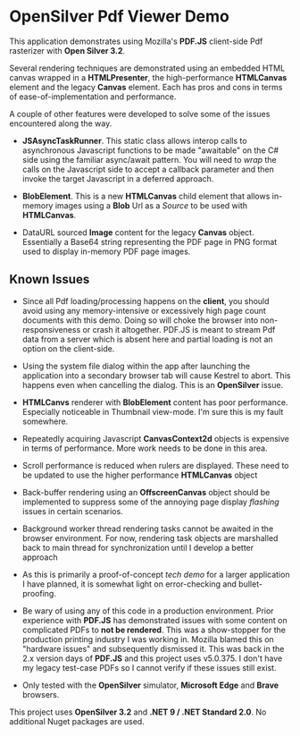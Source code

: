 # OpenSilver Pdf Viewer Demo

This application demonstrates using Mozilla's **PDF.JS** client-side Pdf rasterizer with **Open Silver 3.2**.

Several rendering techniques are demonstrated using an embedded HTML canvas wrapped in a **HTMLPresenter**, the high-performance **HTMLCanvas** element and the legacy **Canvas** element. Each has pros and cons in terms of ease-of-implementation and performance.

A couple of other features were developed to solve some of the issues encountered along the way.

- **JSAsyncTaskRunner**. This static class allows interop calls to asynchronous Javascript functions to be made "awaitable" on the C# side using the familiar async/await pattern. You will need to *wrap* the calls on the Javascript side to accept a callback parameter and then invoke the target Javascript in a deferred approach.

- **BlobElement**. This is a new **HTMLCanvas** child element that allows in-memory images using a **Blob** Url as a *Source* to be used with **HTMLCanvas**.

- DataURL sourced **Image** content for the legacy **Canvas** object. Essentially a Base64 string representing the PDF page in PNG format used to display in-memory PDF page images.

## Known Issues

- Since all Pdf loading/processing happens on the **client**, you should avoid using any memory-intensive or excessively high page count documents with this demo. Doing so will choke the browser into non-responsiveness or crash it altogether. PDF.JS is meant to stream Pdf data from a server which is absent here and partial loading is not an option on the client-side.

- Using the system file dialog within the app after launching the application into a secondary browser tab will cause Kestrel to abort. This happens even when cancelling the dialog. This is an **OpenSilver** issue.

- **HTMLCanvs** renderer with **BlobElement** content has poor performance. Especially noticeable in Thumbnail view-mode. I'm sure this is my fault somewhere.

- Repeatedly acquiring Javascript **CanvasContext2d** objects is expensive in terms of performance. More work needs to be done in this area.

- Scroll performance is reduced when rulers are displayed. These need to be updated to use the higher performance **HTMLCanvas** object

- Back-buffer rendering using an **OffscreenCanvas** object should be implemented to suppress some of the annoying page display *flashing* issues in certain scenarios.

- Background worker thread rendering tasks cannot be awaited in the browser environment. For now, rendering task objects are marshalled back to main thread for synchronization until I develop a better approach

- As this is primarily a proof-of-concept *tech demo* for a larger application I have planned, it is somewhat light on error-checking and bullet-proofing.

- Be wary of using any of this code in a production environment. Prior experience with **PDF.JS** has demonstrated issues with some content on complicated PDFs to **not be rendered**. This was a show-stopper for the production printing industry I was working in. Mozilla blamed this on "hardware issues" and subsequently dismissed it. This was back in the 2.x version days of **PDF.JS** and this project uses v5.0.375. I don't have my legacy test-case PDFs so I cannot verify if these issues still exist.

- Only tested with the **OpenSilver** simulator, **Microsoft Edge** and **Brave** browsers.

This project uses **OpenSilver 3.2** and **.NET 9 / .NET Standard 2.0**. No additional Nuget packages are used. 

